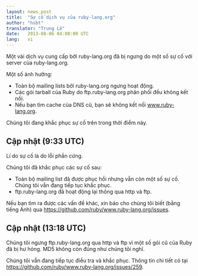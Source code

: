 ```yaml
---
layout: news_post
title:  "Sự cố dịch vụ của ruby-lang.org"
author: "hsbt"
translator: "Trung Lê"
date:   2013-08-06 04:00:00 UTC
lang:   vi
---
```


Một vài dịch vụ cung cấp bởi ruby-lang.org đã bị ngưng do
một số sự cố với server của ruby-lang.org.

Một số ảnh hưởng:

 * Toàn bộ mailing lists bởi ruby-lang.org ngưng hoạt động.
 * Các gói tarball của Ruby do ftp.ruby-lang.org phân phối đều không kết nối.
 * Nếu bạn tìm cache của DNS cũ, bạn sẽ không kết nối www.ruby-lang.org.

Chúng tôi đang khắc phục sự cố trên trong thời điểm này.

## Cập nhật (9:33 UTC)

Lí do sự cố là do lỗi phần cứng.

Chúng tôi đã khắc phục các sự cố sau:

 * Toàn bộ mailing list đã được phục hồi nhưng vẫn còn một số sự cố. Chúng
 tôi vẫn đang tiếp tục khắc phục.
 * ftp.ruby-lang.org đã hoạt động lại thông qua http và ftp.

Nếu bạn tìm ra được các vấn đề khác, xin báo cho chúng tôi biết (bằng tiếng Anh) qua https://github.com/ruby/www.ruby-lang.org/issues.

## Cập nhật (13:18 UTC)

Chúng tôi ngưng ftp.ruby-lang.org qua http và ftp vì một số gói cũ của Ruby
đã bị hư hỏng. MD5 không còn đúng như chúng tôi nghĩ.

Chúng tôi vẫn đang tiếp tục điều tra và khắc phục. Thông tin chi tiết có
tại https://github.com/ruby/www.ruby-lang.org/issues/259.
